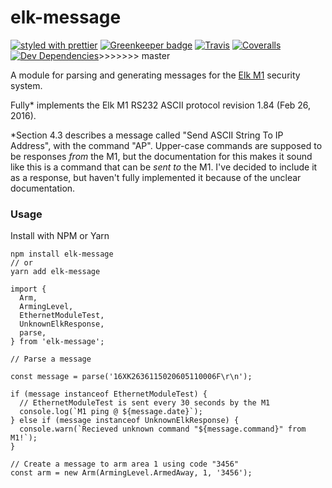 # elk-message

[![styled with prettier](https://img.shields.io/badge/styled_with-prettier-ff69b4.svg)](https://github.com/prettier/prettier)
[![Greenkeeper badge](https://badges.greenkeeper.io/joekrill/elk-message.svg)](https://greenkeeper.io/)
[![Travis](https://travis-ci.org/joekrill/elk-message.svg?branch=master)](https://travis-ci.org/joekrill/elk-message)
[![Coveralls](https://coveralls.io/repos/github/joekrill/elk-message/badge.svg)](https://coveralls.io/github/joekrill/elk-message)
[![Dev Dependencies](https://david-dm.org/joekrill/elk-message/dev-status.svg)](https://david-dm.org/joekrill/elk-message?type=dev)>>>>>>> master

A module for parsing and generating messages for the [Elk M1](https://www.elkproducts.com/product-catalog/m1-gold-cross-platform-control) security system.

Fully* implements the Elk M1 RS232 ASCII protocol revision 1.84 (Feb 26, 2016). 

*Section 4.3 describes a message called "Send ASCII String To IP Address", with the command "AP". Upper-case commands are supposed to be responses _from_ the M1, but the documentation for this makes it sound like this is a command that can be _sent to_ the M1. I've decided to include it as a response, but haven't fully implemented it because of the unclear documentation.

### Usage

Install with NPM or Yarn

```
npm install elk-message
// or
yarn add elk-message
```

```
import { 
  Arm, 
  ArmingLevel, 
  EthernetModuleTest, 
  UnknownElkResponse, 
  parse,
} from 'elk-message';

// Parse a message

const message = parse('16XK2636115020605110006F\r\n');

if (message instanceof EthernetModuleTest) {
  // EthernetModuleTest is sent every 30 seconds by the M1
  console.log(`M1 ping @ ${message.date}`);
} else if (message instanceof UnknownElkResponse) {
  console.warn(`Recieved unknown command "${message.command}" from M1!`);
}

// Create a message to arm area 1 using code "3456"
const arm = new Arm(ArmingLevel.ArmedAway, 1, '3456');
```
